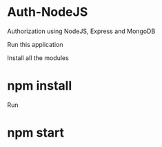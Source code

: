 # Auth-NodeJS
Authorization using NodeJS, Express and MongoDB

Run this application

Install all the modules
# npm install

Run
# npm start
